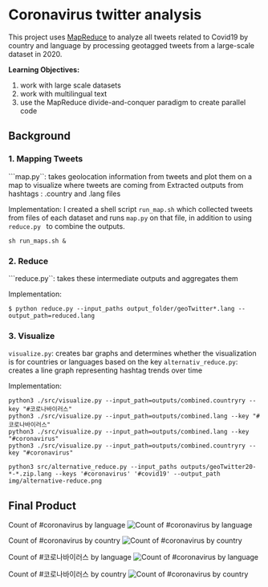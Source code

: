 # Coronavirus twitter analysis

This project uses [MapReduce](https://en.wikipedia.org/wiki/MapReduce) to analyze all tweets related to Covid19 by country and language by processing geotagged tweets from a large-scale dataset in 2020. 

**Learning Objectives:**

1. work with large scale datasets
1. work with multilingual text
1. use the MapReduce divide-and-conquer paradigm to create parallel code

## Background

### 1. Mapping Tweets
```map.py``: takes geolocation information from tweets and plot them on a map to visualize where tweets are coming from
Extracted outputs from hashtags : .country and .lang files

Implementation: I created a shell script  ```run_map.sh``` which collected tweets from files of each dataset and runs ```map.py``` on that file, in addition to using ```reduce.py ``` to combine the outputs.

```
sh run_maps.sh &
```

### 2. Reduce
```reduce.py``: takes these intermediate outputs and aggregates them

Implementation:
```
$ python reduce.py --input_paths output_folder/geoTwitter*.lang --output_path=reduced.lang
```

### 3. Visualize
```visualize.py```: creates bar graphs and determines whether the visualization is for countries or languages based on the key
```alternativ_reduce.py```: creates a line graph representing hashtag trends over time

Implementation: 
```
python3 ./src/visualize.py --input_path=outputs/combined.countryry --key "#코로나바이러스"
python3 ./src/visualize.py --input_path=outputs/combined.lang --key "#코로나바이러스"
python3 ./src/visualize.py --input_path=outputs/combined.lang --key "#coronavirus"
python3 ./src/visualize.py --input_path=outputs/combined.countryry --key "#coronavirus"
```

```
python3 src/alternative_reduce.py --input_paths outputs/geoTwitter20-*-*.zip.lang --keys '#coronavirus' '#covid19' --output_path img/alternative-reduce.png
```



## Final Product

Count of #coronavirus by language
![Count of #coronavirus by language](./visualizations/combined.lang%23coronavirus.png)

Count of #coronavirus by country
![Count of #coronavirus by country](./visualizations/combined.countryry%23coronavirus.png)

Count of #코로나바이러스 by language
![Count of #coronavirus by language](./visualizations/combined.countryry%23코로나바이러스.png)

Count of #코로나바이러스 by country
![Count of #coronavirus by country](./visualizations/combined.lang%23코로나바이러스.png)

